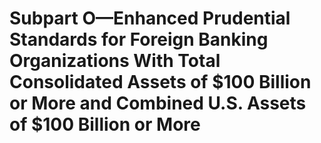 # Subpart O—Enhanced Prudential Standards for Foreign Banking Organizations With Total Consolidated Assets of $100 Billion or More and Combined U.S. Assets of $100 Billion or More

